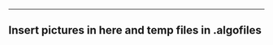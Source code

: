 -----------------------
Insert pictures in here and temp files in .algofiles
-----------------------